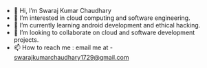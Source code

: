 - 👋 Hi, I’m Swaraj Kumar Chaudhary
- 👀 I’m interested in cloud computing and software engineering.
- 🌱 I’m currently learning android development and ethical hacking.
- 💞️ I’m looking to collaborate on cloud and software development projects.
- 📫 How to reach me : email me at - swarajkumarchaudhary1729@gmail.com

<!---
Happ2y/Happ2y is a ✨ special ✨ repository because its `README.md` (this file) appears on your GitHub profile.
You can click the Preview link to take a look at your changes.
--->
